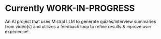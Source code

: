 # Currently WORK-IN-PROGRESS

An AI project that uses Mistral LLM to generate quizes/interview summaries from video(s) and utilizes a feedback loop to refine results & inprove user experience! 
